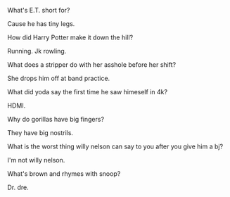 What's E.T. short for?


Cause he has tiny legs.


How did Harry Potter make it down the hill?

Running. Jk rowling.


What does a stripper do with her asshole before her shift?

She drops him off at band practice.



What did yoda say the first time he saw himeself in 4k?

HDMI.


Why do gorillas have big fingers?

They have big nostrils.


What is the worst thing willy nelson can say to you after you give him a bj?

I'm not willy nelson.


What's brown and rhymes with snoop?

Dr. dre.